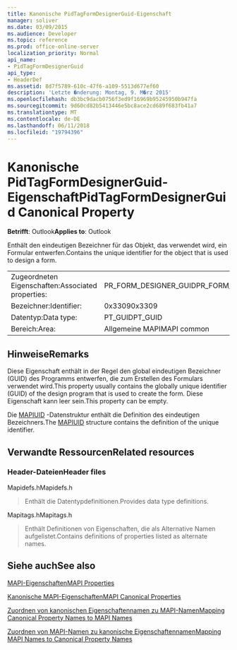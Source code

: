 ```yaml
---
title: Kanonische PidTagFormDesignerGuid-Eigenschaft
manager: soliver
ms.date: 03/09/2015
ms.audience: Developer
ms.topic: reference
ms.prod: office-online-server
localization_priority: Normal
api_name:
- PidTagFormDesignerGuid
api_type:
- HeaderDef
ms.assetid: 8d7f5789-610c-47f6-a109-5513d677ef60
description: 'Letzte �nderung: Montag, 9. M�rz 2015'
ms.openlocfilehash: db3bc9dacb0756f3ed9f16969b95245950b947fa
ms.sourcegitcommit: 9d60cd82b5413446e5bc8ace2cd689f683fb41a7
ms.translationtype: MT
ms.contentlocale: de-DE
ms.lasthandoff: 06/11/2018
ms.locfileid: "19794396"
---
```

# <a name="pidtagformdesignerguid-canonical-property"></a><span data-ttu-id="e4131-103">Kanonische PidTagFormDesignerGuid-Eigenschaft</span><span class="sxs-lookup"><span data-stu-id="e4131-103">PidTagFormDesignerGuid Canonical Property</span></span>

  
  
<span data-ttu-id="e4131-104">**Betrifft**: Outlook</span><span class="sxs-lookup"><span data-stu-id="e4131-104">**Applies to**: Outlook</span></span> 
  
<span data-ttu-id="e4131-105">Enthält den eindeutigen Bezeichner für das Objekt, das verwendet wird, ein Formular entwerfen.</span><span class="sxs-lookup"><span data-stu-id="e4131-105">Contains the unique identifier for the object that is used to design a form.</span></span>
  
|||
|:-----|:-----|
|<span data-ttu-id="e4131-106">Zugeordneten Eigenschaften:</span><span class="sxs-lookup"><span data-stu-id="e4131-106">Associated properties:</span></span>  <br/> |<span data-ttu-id="e4131-107">PR_FORM_DESIGNER_GUID</span><span class="sxs-lookup"><span data-stu-id="e4131-107">PR_FORM_DESIGNER_GUID</span></span>  <br/> |
|<span data-ttu-id="e4131-108">Bezeichner:</span><span class="sxs-lookup"><span data-stu-id="e4131-108">Identifier:</span></span>  <br/> |<span data-ttu-id="e4131-109">0x3309</span><span class="sxs-lookup"><span data-stu-id="e4131-109">0x3309</span></span>  <br/> |
|<span data-ttu-id="e4131-110">Datentyp:</span><span class="sxs-lookup"><span data-stu-id="e4131-110">Data type:</span></span>  <br/> |<span data-ttu-id="e4131-111">PT_GUID</span><span class="sxs-lookup"><span data-stu-id="e4131-111">PT_GUID</span></span>  <br/> |
|<span data-ttu-id="e4131-112">Bereich:</span><span class="sxs-lookup"><span data-stu-id="e4131-112">Area:</span></span>  <br/> |<span data-ttu-id="e4131-113">Allgemeine MAPI</span><span class="sxs-lookup"><span data-stu-id="e4131-113">MAPI common</span></span>  <br/> |
   
## <a name="remarks"></a><span data-ttu-id="e4131-114">Hinweise</span><span class="sxs-lookup"><span data-stu-id="e4131-114">Remarks</span></span>

<span data-ttu-id="e4131-115">Diese Eigenschaft enthält in der Regel den global eindeutigen Bezeichner (GUID) des Programms entwerfen, die zum Erstellen des Formulars verwendet wird.</span><span class="sxs-lookup"><span data-stu-id="e4131-115">This property usually contains the globally unique identifier (GUID) of the design program that is used to create the form.</span></span> <span data-ttu-id="e4131-116">Diese Eigenschaft kann leer sein.</span><span class="sxs-lookup"><span data-stu-id="e4131-116">This property can be empty.</span></span> 
  
<span data-ttu-id="e4131-117">Die [MAPIUID](mapiuid.md) -Datenstruktur enthält die Definition des eindeutigen Bezeichners.</span><span class="sxs-lookup"><span data-stu-id="e4131-117">The [MAPIUID](mapiuid.md) structure contains the definition of the unique identifier.</span></span> 
  
## <a name="related-resources"></a><span data-ttu-id="e4131-118">Verwandte Ressourcen</span><span class="sxs-lookup"><span data-stu-id="e4131-118">Related resources</span></span>

### <a name="header-files"></a><span data-ttu-id="e4131-119">Header-Dateien</span><span class="sxs-lookup"><span data-stu-id="e4131-119">Header files</span></span>

<span data-ttu-id="e4131-120">Mapidefs.h</span><span class="sxs-lookup"><span data-stu-id="e4131-120">Mapidefs.h</span></span>
  
> <span data-ttu-id="e4131-121">Enthält die Datentypdefinitionen.</span><span class="sxs-lookup"><span data-stu-id="e4131-121">Provides data type definitions.</span></span>
    
<span data-ttu-id="e4131-122">Mapitags.h</span><span class="sxs-lookup"><span data-stu-id="e4131-122">Mapitags.h</span></span>
  
> <span data-ttu-id="e4131-123">Enthält Definitionen von Eigenschaften, die als Alternative Namen aufgelistet.</span><span class="sxs-lookup"><span data-stu-id="e4131-123">Contains definitions of properties listed as alternate names.</span></span>
    
## <a name="see-also"></a><span data-ttu-id="e4131-124">Siehe auch</span><span class="sxs-lookup"><span data-stu-id="e4131-124">See also</span></span>



[<span data-ttu-id="e4131-125">MAPI-Eigenschaften</span><span class="sxs-lookup"><span data-stu-id="e4131-125">MAPI Properties</span></span>](mapi-properties.md)
  
[<span data-ttu-id="e4131-126">Kanonische MAPI-Eigenschaften</span><span class="sxs-lookup"><span data-stu-id="e4131-126">MAPI Canonical Properties</span></span>](mapi-canonical-properties.md)
  
[<span data-ttu-id="e4131-127">Zuordnen von kanonischen Eigenschaftennamen zu MAPI-Namen</span><span class="sxs-lookup"><span data-stu-id="e4131-127">Mapping Canonical Property Names to MAPI Names</span></span>](mapping-canonical-property-names-to-mapi-names.md)
  
[<span data-ttu-id="e4131-128">Zuordnen von MAPI-Namen zu kanonische Eigenschaftennamen</span><span class="sxs-lookup"><span data-stu-id="e4131-128">Mapping MAPI Names to Canonical Property Names</span></span>](mapping-mapi-names-to-canonical-property-names.md)

